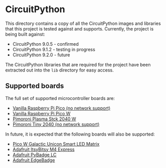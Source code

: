 # CircuitPython

This directory contains a copy of all the CircuitPython images and libraries that
this project is tested against and supports. Currently, the project is being built
against:

* CircuitPython 9.0.5 - confirmed
* CircuitPython 9.1.2 - testing in progress
* CircuitPython 9.2.0 - future

The CircuitPython libraries that are required for the project have been extracted
out into the `lib` directory for easy access.

## Supported boards

The full set of supported microcontroller boards are:

* [Vanilla Raspberry Pi Pico (no network support)](https://shop.pimoroni.com/products/raspberry-pi-pico?variant=40059364311123)
* [Vanilla Raspberry Pi Pico W](https://shop.pimoroni.com/products/raspberry-pi-pico-w?variant=40059369652307)
* [Pimoroni Plasma Stck 2040 W](https://shop.pimoroni.com/products/plasma-stick-2040-w?variant=40359072301139)
* [Pimoroni Tiny 2040 (no network support)](https://shop.pimoroni.com/products/tiny-2040?variant=39560012234835)

In future, it is expected that the following boards will also be supported:

* [Pico W Galactic Unicon Smart LED Matrix](https://shop.pimoroni.com/products/space-unicorns?variant=40842033561683)
* [Adafruit ItsyBitsy M4 Express](https://shop.pimoroni.com/products/adafruit-itsybitsy-m4-express-featuring-atsamd51?variant=12519303086163)
* [Adafruit PyBadge LC](https://shop.pimoroni.com/products/adafruit-pybadge-lc-makecode-arcade-circuitpython-or-arduino-low-cost-version?variant=30267341111379)
* [Adafruit EdgeBadge](https://shop.pimoroni.com/products/adafruit-edgebadge-tensorflow-lite-for-microcontrollers?variant=31251813400659)
